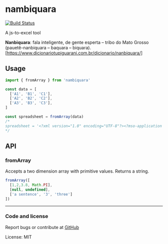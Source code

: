 # nambiquara

[![Build Status](https://semaphoreci.com/api/v1/iguatemi/nambiquara/branches/master/shields_badge.svg)](https://semaphoreci.com/iguatemi/nambiquara)

A js-to-excel tool

**Nanbiquara**: fala inteligente, de gente esperta – tribo do Mato Grosso (pauetê-nanbiquara – baquara – biquara).
[https://www.dicionariotupiguarani.com.br/dicionario/nanbiquara/]


## Usage

```javascript
import { fromArray } from 'nambiquara'

const data = [
  ['A1', 'B1', 'C1'],
  ['A2', 'B2', 'C2'],
  ['A3', 'B3', 'C3'],
]

const spreadsheet = fromArray(data)
/*
spreadsheet = '<?xml version="1.0" encoding="UTF-8"?><?mso-application progid="Excel.Sheet"?><Workbook xmlns="urn:schemas-microsoft-com:office:spreadsheet" xmlns:c="urn:schemas-microsoft-com:office:component:spreadsheet" xmlns:html="http://www.w3.org/TR/REC-html40" xmlns:o="urn:schemas-microsoft-com:office:office" xmlns:ss="urn:schemas-microsoft-com:office:spreadsheet" xmlns:x2="http://schemas.microsoft.com/office/excel/2003/xml" xmlns:x="urn:schemas-microsoft-com:office:excel" xmlns:xsi="http://www.w3.org/2001/XMLSchema-instance"><ss:Worksheet ss:Name="Worksheet1"><Table><Row><Cell><Data ss:Type="String">A1</Data></Cell><Cell><Data ss:Type="String">B1</Data></Cell><Cell><Data ss:Type="String">C1</Data></Cell></Row><Row><Cell><Data ss:Type="String">A2</Data></Cell><Cell><Data ss:Type="String">B2</Data></Cell><Cell><Data ss:Type="String">C2</Data></Cell></Row><Row><Cell><Data ss:Type="String">A3</Data></Cell><Cell><Data ss:Type="String">B3</Data></Cell><Cell><Data ss:Type="String">C3</Data></Cell></Row></Table><x:WorksheetOptions/></ss:Worksheet></Workbook>'
*/
```

## API

### fromArray

Accepts a two dimension array with primitive values.
Returns a string.

```javascript
fromArray([
  [1,2,3.8, Math.PI],
  [null, undefined],
  ['a sentence', '3', 'three']
])
```

___

### Code and license

Report bugs or contribute at [GitHub](https://github.com/iguatemigarin/nambiquara)

License: MIT
